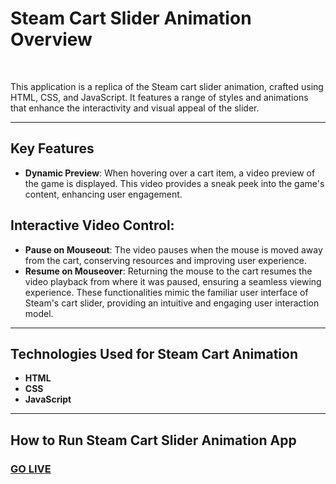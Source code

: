 # Steam Cart Slider Animation Overview

<br/>

This application is a replica of the Steam cart slider animation, crafted using HTML, CSS, and JavaScript. It features a range of styles and animations that enhance the interactivity and visual appeal of the slider.

---

## Key Features
- **Dynamic Preview**: When hovering over a cart item, a video preview of the game is displayed. This video provides a sneak peek into the game's content, enhancing user engagement.

## Interactive Video Control:

- **Pause on Mouseout**: The video pauses when the mouse is moved away from the cart, conserving resources and improving user experience.
- **Resume on Mouseover**: Returning the mouse to the cart resumes the video playback from where it was paused, ensuring a seamless viewing experience.
These functionalities mimic the familiar user interface of Steam's cart slider, providing an intuitive and engaging user interaction model.

---

## Technologies Used for Steam Cart Animation
- **HTML**
- **CSS**
- **JavaScript**

---

## How to Run Steam Cart Slider Animation App

### [**GO LIVE**](https://efe-karabulut.github.io/Steam-Card-Slider-Animation-Example/)
